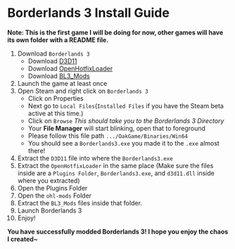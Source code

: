 # Borderlands 3 Install Guide

**Note: This is the first game I will be doing for now, other games will have its own folder with a README file.**

1. Download `Borderlands 3`
    - Download [D3D11](https://github.com/FromDarkHell/BL3DX11Injection/releases/download/v1.1.3/D3D11.zip)
    - Download [OpenHotfixLoader](https://github.com/apple1417/OpenHotfixLoader/releases/download/v1.6/OpenHotfixLoader.zip)
    - Download [BL3_Mods](https://github.com/NekosakiSR/Friends/releases/download/BL3/BL3_Mods.zip)
2. Launch the game at least once
3. Open Steam and right click on `Borderlands 3`
    - Click on Properties
	- Next go to `Local Files`(`Installed Files` if you have the Steam beta active at this time.)
	- Click on `Browse` *This should take you to the Borderlands 3 Directory*
	- Your **File Manager** will start blinking, open that to foreground
	- Please follow this file path `.../OakGame/Binaries/Win64`
	- You should see a `Borderlands3.exe` you made it to the `.exe` almost there!
4. Extract the `D3D11` file into where the `Borderlands3.exe`
5. Extract the `OpenHotfixLoader` in the same place (Make sure the files inside are a `Plugins Folder`, `Borderlands3.exe`, and `d3d11.dll` inside where you extracted)
6. Open the Plugins Folder
7. Open the `ohl-mods` Folder
8. Extract the `BL3_Mods` files inside that folder.
9. Launch Borderlands 3
10. Enjoy!

**You have successfully modded Borderlands 3! I hope you enjoy the chaos I created~**